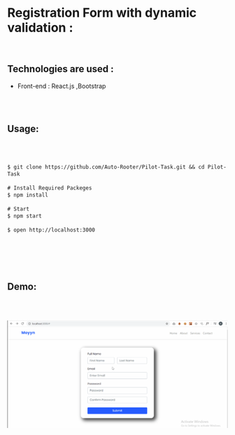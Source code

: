 # Registration Form with dynamic validation  :
<br>

## Technologies are used :
  - Front-end : React.js ,Bootstrap
  
<br><br>

## Usage: 
<br><br>


```shell
$ git clone https://github.com/Auto-Rooter/Pilot-Task.git && cd Pilot-Task

# Install Required Packeges 
$ npm install

# Start
$ npm start

$ open http://localhost:3000


```
<br>
<br><br>




## Demo:

<br><br>

![](imgs/register.gif)







